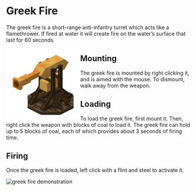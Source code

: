# Greek Fire

The greek fire is a short-range anti-infantry turret which acts like a flamethrower. If fired at water it will create fire on the water’s surface that last for 60 seconds.

<img src="../../assets/greek_fire.png" align="left" alt="greek fire" width="200"/>

## Mounting

The greek fire is mounted by right clicking it, and is aimed with the mouse. To dismount, walk away from the weapon.

## Loading

To load the greek fire, first mount it. Then, right click the weapon with blocks of coal to load it. The greek fire can hold up to 5 blocks of coal, each of which provides about 3 seconds of firing time.

## Firing

Once the greek fire is loaded, left click with a flint and steel to activate it.

![greek fire demonstration](../../assets/greek_fire_demonstration.gif)
